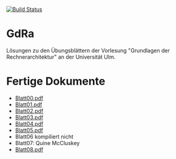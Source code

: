 [![Build Status](https://travis-ci.org/aul12/GdRa.svg?branch=master)](https://travis-ci.org/aul12/GdRa)
# GdRa
Lösungen zu den Übungsblättern der Vorlesung "Grundlagen der Rechnerarchitektur" an der Universität Ulm.

# Fertige Dokumente
 * [Blatt00.pdf](https://aul12.github.io/GdRa/Blatt00.pdf)
 * [Blatt01.pdf](https://aul12.github.io/GdRa/Blatt01.pdf)
 * [Blatt02.pdf](https://aul12.github.io/GdRa/Blatt02.pdf)
 * [Blatt03.pdf](https://aul12.github.io/GdRa/Blatt03.pdf)
 * [Blatt04.pdf](https://aul12.github.io/GdRa/Blatt04.pdf)
 * [Blatt05.pdf](https://aul12.github.io/GdRa/Blatt05.pdf)
 * Blatt06 kompiliert nicht
 * Blatt07: Quine McCluskey
 * [Blatt08.pdf](https://aul12.github.io/GdRa/Blatt08.pdf)
